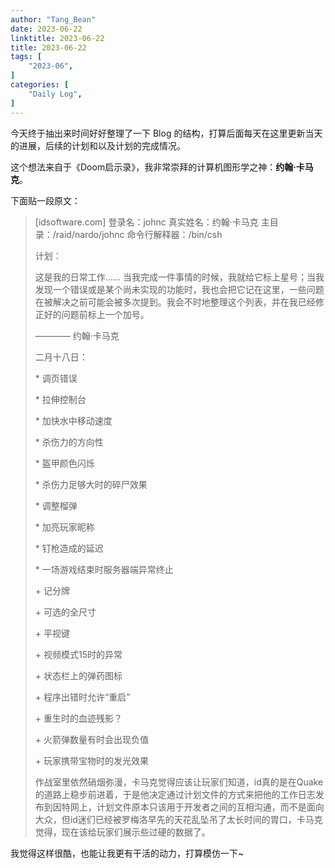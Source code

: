 ```yaml
---
author: "Tang_Bean"
date: 2023-06-22
linktitle: 2023-06-22
title: 2023-06-22
tags: [
    "2023-06",
]
categories: [
    "Daily Log",
]
---
```


今天终于抽出来时间好好整理了一下 Blog 的结构，打算后面每天在这里更新当天的进展，后续的计划和以及计划的完成情况。

这个想法来自于《Doom启示录》，我非常崇拜的计算机图形学之神：**约翰·卡马克**。

下面贴一段原文：

> [idsoftware.com]
> 登录名：johnc
> 真实姓名：约翰·卡马克
> 主目录：/raid/nardo/johnc
> 命令行解释器：/bin/csh
>
> 计划：
>
> 这是我的日常工作…… 当我完成一件事情的时候，我就给它标上星号；当我发现一个错误或是某个尚未实现的功能时，我也会把它记在这里，一些问题在被解决之前可能会被多次提到。我会不时地整理这个列表，并在我已经修正好的问题前标上一个加号。
>
> ———— 约翰·卡马克
>
> 二月十八日：
>
> \* 调页错误
>
> \* 拉伸控制台
> 
> \* 加快水中移动速度
> 
> \* 杀伤力的方向性
> 
> \* 盔甲颜色闪烁
> 
> \* 杀伤力足够大时的碎尸效果
> 
> \* 调整榴弹
> 
> \* 加亮玩家昵称
> 
> \* 钉枪造成的延迟
> 
> \* 一场游戏结束时服务器端异常终止
> 
> \+ 记分牌
> 
> \+ 可选的全尺寸
> 
> \+ 平视键
> 
> \+ 视频模式15时的异常
> 
> \+ 状态栏上的弹药图标
> 
> \+ 程序出错时允许“重启”
> 
> \+ 重生时的血迹残影？
> 
> \+ 火箭弹数量有时会出现负值
> 
> \+ 玩家携带宝物时的发光效果
>
> 作战室里依然硝烟弥漫，卡马克觉得应该让玩家们知道，id真的是在Quake的道路上稳步前进着，于是他决定通过计划文件的方式来把他的工作日志发布到因特网上，计划文件原本只该用于开发者之间的互相沟通，而不是面向大众，但id迷们已经被罗梅洛早先的天花乱坠吊了太长时间的胃口，卡马克觉得，现在该给玩家们展示些过硬的数据了。

我觉得这样很酷，也能让我更有干活的动力，打算模仿一下~
